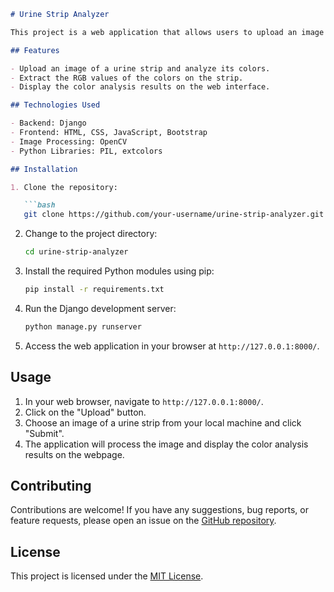 ```markdown
# Urine Strip Analyzer

This project is a web application that allows users to upload an image of a urine strip and identify the colors on the strip. It provides color analysis by extracting the RGB values of the colors on the strip.

## Features

- Upload an image of a urine strip and analyze its colors.
- Extract the RGB values of the colors on the strip.
- Display the color analysis results on the web interface.

## Technologies Used

- Backend: Django
- Frontend: HTML, CSS, JavaScript, Bootstrap
- Image Processing: OpenCV
- Python Libraries: PIL, extcolors

## Installation

1. Clone the repository:

   ```bash
   git clone https://github.com/your-username/urine-strip-analyzer.git
   ```

2. Change to the project directory:

   ```bash
   cd urine-strip-analyzer
   ```

3. Install the required Python modules using pip:

   ```bash
   pip install -r requirements.txt
   ```

4. Run the Django development server:

   ```bash
   python manage.py runserver
   ```

5. Access the web application in your browser at `http://127.0.0.1:8000/`.

## Usage

1. In your web browser, navigate to `http://127.0.0.1:8000/`.
2. Click on the "Upload" button.
3. Choose an image of a urine strip from your local machine and click "Submit".
4. The application will process the image and display the color analysis results on the webpage.

## Contributing

Contributions are welcome! If you have any suggestions, bug reports, or feature requests, please open an issue on the [GitHub repository](https://github.com/your-username/urine-strip-analyzer).

## License

This project is licensed under the [MIT License](LICENSE).
```
